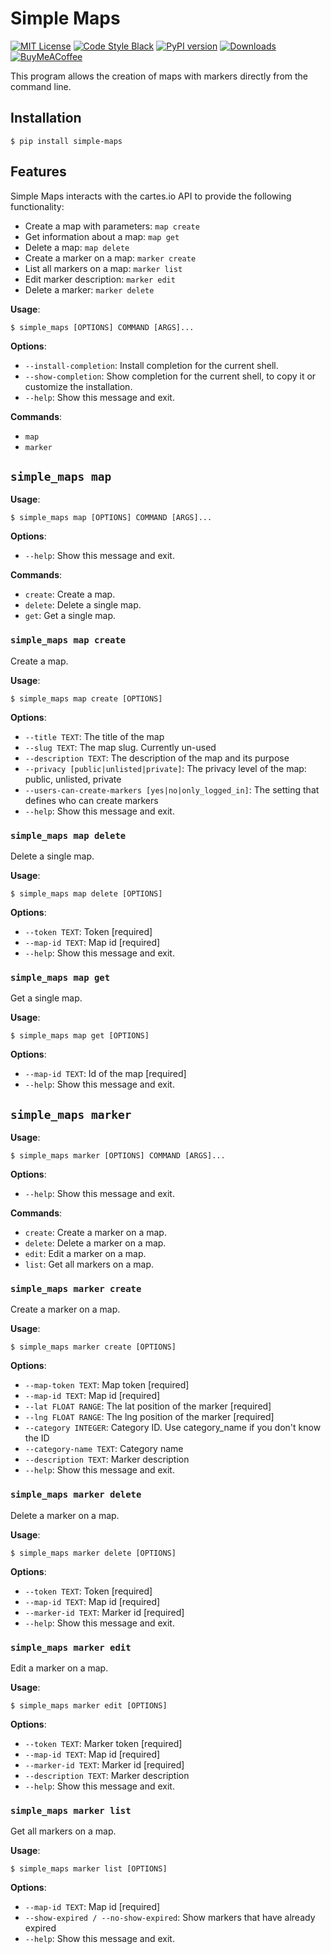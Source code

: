 # Simple Maps

[![MIT License](https://img.shields.io/badge/license-MIT-007EC7.svg?style=flat-square)](/LICENSE)
[![Code Style Black](https://img.shields.io/badge/code%20style-black-000000.svg)](https://github.com/psf/black/)
[![PyPI version](https://badge.fury.io/py/simple-maps.svg)](https://pypi.org/project/simple-maps)
[![Downloads](https://pepy.tech/badge/simple-maps)](https://pepy.tech/project/simple-maps)
[![BuyMeACoffee](https://img.shields.io/badge/%E2%98%95-buymeacoffee-ffdd00)](https://www.buymeacoffee.com/jbsilva)

This program allows the creation of maps with markers directly from the command
line.


## Installation

```console
$ pip install simple-maps
```

## Features

Simple Maps interacts with the cartes.io API to provide the following
functionality:

- Create a map with parameters: `map create`
- Get information about a map: `map get`
- Delete a map: `map delete`
- Create a marker on a map: `marker create`
- List all markers on a map: `marker list`
- Edit marker description: `marker edit`
- Delete a marker: `marker delete`


**Usage**:

```console
$ simple_maps [OPTIONS] COMMAND [ARGS]...
```

**Options**:

* `--install-completion`: Install completion for the current shell.
* `--show-completion`: Show completion for the current shell, to copy it or customize the installation.
* `--help`: Show this message and exit.

**Commands**:

* `map`
* `marker`

## `simple_maps map`

**Usage**:

```console
$ simple_maps map [OPTIONS] COMMAND [ARGS]...
```

**Options**:

* `--help`: Show this message and exit.

**Commands**:

* `create`: Create a map.
* `delete`: Delete a single map.
* `get`: Get a single map.

### `simple_maps map create`

Create a map.

**Usage**:

```console
$ simple_maps map create [OPTIONS]
```

**Options**:

* `--title TEXT`: The title of the map
* `--slug TEXT`: The map slug. Currently un-used
* `--description TEXT`: The description of the map and its purpose
* `--privacy [public|unlisted|private]`: The privacy level of the map: public, unlisted, private
* `--users-can-create-markers [yes|no|only_logged_in]`: The setting that defines who can create markers
* `--help`: Show this message and exit.

### `simple_maps map delete`

Delete a single map.

**Usage**:

```console
$ simple_maps map delete [OPTIONS]
```

**Options**:

* `--token TEXT`: Token  [required]
* `--map-id TEXT`: Map id  [required]
* `--help`: Show this message and exit.

### `simple_maps map get`

Get a single map.

**Usage**:

```console
$ simple_maps map get [OPTIONS]
```

**Options**:

* `--map-id TEXT`: Id of the map  [required]
* `--help`: Show this message and exit.

## `simple_maps marker`

**Usage**:

```console
$ simple_maps marker [OPTIONS] COMMAND [ARGS]...
```

**Options**:

* `--help`: Show this message and exit.

**Commands**:

* `create`: Create a marker on a map.
* `delete`: Delete a marker on a map.
* `edit`: Edit a marker on a map.
* `list`: Get all markers on a map.

### `simple_maps marker create`

Create a marker on a map.

**Usage**:

```console
$ simple_maps marker create [OPTIONS]
```

**Options**:

* `--map-token TEXT`: Map token  [required]
* `--map-id TEXT`: Map id  [required]
* `--lat FLOAT RANGE`: The lat position of the marker  [required]
* `--lng FLOAT RANGE`: The lng position of the marker  [required]
* `--category INTEGER`: Category ID. Use category_name if you don't know the ID
* `--category-name TEXT`: Category name
* `--description TEXT`: Marker description
* `--help`: Show this message and exit.

### `simple_maps marker delete`

Delete a marker on a map.

**Usage**:

```console
$ simple_maps marker delete [OPTIONS]
```

**Options**:

* `--token TEXT`: Token  [required]
* `--map-id TEXT`: Map id  [required]
* `--marker-id TEXT`: Marker id  [required]
* `--help`: Show this message and exit.

### `simple_maps marker edit`

Edit a marker on a map.

**Usage**:

```console
$ simple_maps marker edit [OPTIONS]
```

**Options**:

* `--token TEXT`: Marker token  [required]
* `--map-id TEXT`: Map id  [required]
* `--marker-id TEXT`: Marker id  [required]
* `--description TEXT`: Marker description
* `--help`: Show this message and exit.

### `simple_maps marker list`

Get all markers on a map.

**Usage**:

```console
$ simple_maps marker list [OPTIONS]
```

**Options**:

* `--map-id TEXT`: Map id  [required]
* `--show-expired / --no-show-expired`: Show markers that have already expired
* `--help`: Show this message and exit.
